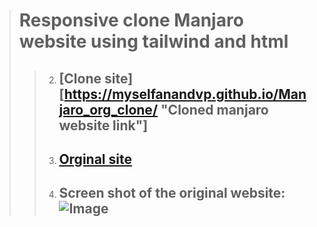 >  # Responsive clone Manjaro website using tailwind and html
> > 2. ## [Clone site] [https://myselfanandvp.github.io/Manjaro_org_clone/ "Cloned manjaro website link"] 
> > 3. ## [Orginal site](https://manjaro.org/)
> > 4. ## Screen shot of the original website: ![Image](https://github.com/user-attachments/assets/74937542-b1d3-4dc4-a76a-f9116d01b093)

